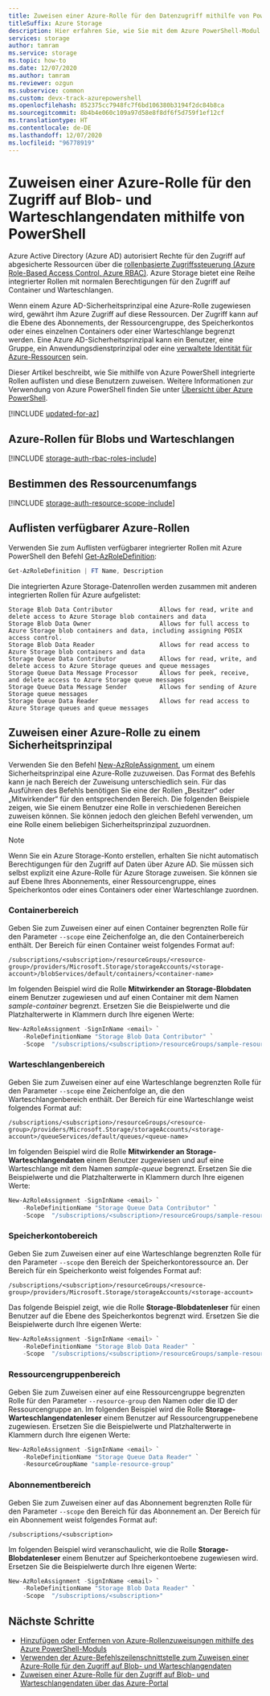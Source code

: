 ```yaml
---
title: Zuweisen einer Azure-Rolle für den Datenzugriff mithilfe von PowerShell
titleSuffix: Azure Storage
description: Hier erfahren Sie, wie Sie mit dem Azure PowerShell-Modul Berechtigungen für einen Azure Active Directory-Sicherheitsprinzipal mit rollenbasierter Zugriffssteuerung von Azure (Azure Role-Based Access Control, Azure RBAC) zuweisen. Azure Storage unterstützt für die Authentifizierung über Azure AD integrierte und benutzerdefinierte Azure-Rollen.
services: storage
author: tamram
ms.service: storage
ms.topic: how-to
ms.date: 12/07/2020
ms.author: tamram
ms.reviewer: ozgun
ms.subservice: common
ms.custom: devx-track-azurepowershell
ms.openlocfilehash: 852375cc7948fc7f6bd106380b3194f2dc84b8ca
ms.sourcegitcommit: 8b4b4e060c109a97d58e8f8df6f5d759f1ef12cf
ms.translationtype: HT
ms.contentlocale: de-DE
ms.lasthandoff: 12/07/2020
ms.locfileid: "96778919"
---
```

# <a name="use-powershell-to-assign-an-azure-role-for-access-to-blob-and-queue-data"></a>Zuweisen einer Azure-Rolle für den Zugriff auf Blob- und Warteschlangendaten mithilfe von PowerShell

Azure Active Directory (Azure AD) autorisiert Rechte für den Zugriff auf abgesicherte Ressourcen über die [rollenbasierte Zugriffssteuerung (Azure Role-Based Access Control, Azure RBAC)](../../role-based-access-control/overview.md). Azure Storage bietet eine Reihe integrierter Rollen mit normalen Berechtigungen für den Zugriff auf Container und Warteschlangen.

Wenn einem Azure AD-Sicherheitsprinzipal eine Azure-Rolle zugewiesen wird, gewährt ihm Azure Zugriff auf diese Ressourcen. Der Zugriff kann auf die Ebene des Abonnements, der Ressourcengruppe, des Speicherkontos oder eines einzelnen Containers oder einer Warteschlange begrenzt werden. Eine Azure AD-Sicherheitsprinzipal kann ein Benutzer, eine Gruppe, ein Anwendungsdienstprinzipal oder eine [verwaltete Identität für Azure-Ressourcen](../../active-directory/managed-identities-azure-resources/overview.md) sein.

Dieser Artikel beschreibt, wie Sie mithilfe von Azure PowerShell integrierte Rollen auflisten und diese Benutzern zuweisen. Weitere Informationen zur Verwendung von Azure PowerShell finden Sie unter [Übersicht über Azure PowerShell](/powershell/azure/).

[!INCLUDE [updated-for-az](../../../includes/updated-for-az.md)]

## <a name="azure-roles-for-blobs-and-queues"></a>Azure-Rollen für Blobs und Warteschlangen

[!INCLUDE [storage-auth-rbac-roles-include](../../../includes/storage-auth-rbac-roles-include.md)]

## <a name="determine-resource-scope"></a>Bestimmen des Ressourcenumfangs

[!INCLUDE [storage-auth-resource-scope-include](../../../includes/storage-auth-resource-scope-include.md)]

## <a name="list-available-azure-roles"></a>Auflisten verfügbarer Azure-Rollen

Verwenden Sie zum Auflisten verfügbarer integrierter Rollen mit Azure PowerShell den Befehl [Get-AzRoleDefinition](/powershell/module/az.resources/get-azroledefinition):

```powershell
Get-AzRoleDefinition | FT Name, Description
```

Die integrierten Azure Storage-Datenrollen werden zusammen mit anderen integrierten Rollen für Azure aufgelistet:

```Example
Storage Blob Data Contributor             Allows for read, write and delete access to Azure Storage blob containers and data
Storage Blob Data Owner                   Allows for full access to Azure Storage blob containers and data, including assigning POSIX access control.
Storage Blob Data Reader                  Allows for read access to Azure Storage blob containers and data
Storage Queue Data Contributor            Allows for read, write, and delete access to Azure Storage queues and queue messages
Storage Queue Data Message Processor      Allows for peek, receive, and delete access to Azure Storage queue messages
Storage Queue Data Message Sender         Allows for sending of Azure Storage queue messages
Storage Queue Data Reader                 Allows for read access to Azure Storage queues and queue messages
```

## <a name="assign-an-azure-role-to-a-security-principal"></a>Zuweisen einer Azure-Rolle zu einem Sicherheitsprinzipal

Verwenden Sie den Befehl [New-AzRoleAssignment](/powershell/module/az.resources/new-azroleassignment), um einem Sicherheitsprinzipal eine Azure-Rolle zuzuweisen. Das Format des Befehls kann je nach Bereich der Zuweisung unterschiedlich sein. Für das Ausführen des Befehls benötigen Sie eine der Rollen „Besitzer“ oder „Mitwirkender“ für den entsprechenden Bereich. Die folgenden Beispiele zeigen, wie Sie einem Benutzer eine Rolle in verschiedenen Bereichen zuweisen können. Sie können jedoch den gleichen Befehl verwenden, um eine Rolle einem beliebigen Sicherheitsprinzipal zuzuordnen.

> [!NOTE]
> Wenn Sie ein Azure Storage-Konto erstellen, erhalten Sie nicht automatisch Berechtigungen für den Zugriff auf Daten über Azure AD. Sie müssen sich selbst explizit eine Azure-Rolle für Azure Storage zuweisen. Sie können sie auf Ebene Ihres Abonnements, einer Ressourcengruppe, eines Speicherkontos oder eines Containers oder einer Warteschlange zuordnen.

### <a name="container-scope"></a>Containerbereich

Geben Sie zum Zuweisen einer auf einen Container begrenzten Rolle für den Parameter `--scope` eine Zeichenfolge an, die den Containerbereich enthält. Der Bereich für einen Container weist folgendes Format auf:

```
/subscriptions/<subscription>/resourceGroups/<resource-group>/providers/Microsoft.Storage/storageAccounts/<storage-account>/blobServices/default/containers/<container-name>
```

Im folgenden Beispiel wird die Rolle **Mitwirkender an Storage-Blobdaten** einem Benutzer zugewiesen und auf einen Container mit dem Namen *sample-container* begrenzt. Ersetzen Sie die Beispielwerte und die Platzhalterwerte in Klammern durch Ihre eigenen Werte: 

```powershell
New-AzRoleAssignment -SignInName <email> `
    -RoleDefinitionName "Storage Blob Data Contributor" `
    -Scope  "/subscriptions/<subscription>/resourceGroups/sample-resource-group/providers/Microsoft.Storage/storageAccounts/<storage-account>/blobServices/default/containers/sample-container"
```

### <a name="queue-scope"></a>Warteschlangenbereich

Geben Sie zum Zuweisen einer auf eine Warteschlange begrenzten Rolle für den Parameter `--scope` eine Zeichenfolge an, die den Warteschlangenbereich enthält. Der Bereich für eine Warteschlange weist folgendes Format auf:

```
/subscriptions/<subscription>/resourceGroups/<resource-group>/providers/Microsoft.Storage/storageAccounts/<storage-account>/queueServices/default/queues/<queue-name>
```

Im folgenden Beispiel wird die Rolle **Mitwirkender an Storage-Warteschlangendaten** einem Benutzer zugewiesen und auf eine Warteschlange mit dem Namen *sample-queue* begrenzt. Ersetzen Sie die Beispielwerte und die Platzhalterwerte in Klammern durch Ihre eigenen Werte: 

```powershell
New-AzRoleAssignment -SignInName <email> `
    -RoleDefinitionName "Storage Queue Data Contributor" `
    -Scope  "/subscriptions/<subscription>/resourceGroups/sample-resource-group/providers/Microsoft.Storage/storageAccounts/<storage-account>/queueServices/default/queues/sample-queue"
```

### <a name="storage-account-scope"></a>Speicherkontobereich

Geben Sie zum Zuweisen einer auf eine Warteschlange begrenzten Rolle für den Parameter `--scope` den Bereich der Speicherkontoressource an. Der Bereich für ein Speicherkonto weist folgendes Format auf:

```
/subscriptions/<subscription>/resourceGroups/<resource-group>/providers/Microsoft.Storage/storageAccounts/<storage-account>
```

Das folgende Beispiel zeigt, wie die Rolle **Storage-Blobdatenleser** für einen Benutzer auf die Ebene des Speicherkontos begrenzt wird. Ersetzen Sie die Beispielwerte durch Ihre eigenen Werte: 

```powershell
New-AzRoleAssignment -SignInName <email> `
    -RoleDefinitionName "Storage Blob Data Reader" `
    -Scope  "/subscriptions/<subscription>/resourceGroups/sample-resource-group/providers/Microsoft.Storage/storageAccounts/<storage-account>"
```

### <a name="resource-group-scope"></a>Ressourcengruppenbereich

Geben Sie zum Zuweisen einer auf eine Ressourcengruppe begrenzten Rolle für den Parameter `--resource-group` den Namen oder die ID der Ressourcengruppe an. Im folgenden Beispiel wird die Rolle **Storage-Warteschlangendatenleser** einem Benutzer auf Ressourcengruppenebene zugewiesen. Ersetzen Sie die Beispielwerte und Platzhalterwerte in Klammern durch Ihre eigenen Werte: 

```powershell
New-AzRoleAssignment -SignInName <email> `
    -RoleDefinitionName "Storage Queue Data Reader" `
    -ResourceGroupName "sample-resource-group"
```

### <a name="subscription-scope"></a>Abonnementbereich

Geben Sie zum Zuweisen einer auf das Abonnement begrenzten Rolle für den Parameter `--scope` den Bereich für das Abonnement an. Der Bereich für ein Abonnement weist folgendes Format auf:

```
/subscriptions/<subscription>
```

Im folgenden Beispiel wird veranschaulicht, wie die Rolle **Storage-Blobdatenleser** einem Benutzer auf Speicherkontoebene zugewiesen wird. Ersetzen Sie die Beispielwerte durch Ihre eigenen Werte: 

```powershell
New-AzRoleAssignment -SignInName <email> `
    -RoleDefinitionName "Storage Blob Data Reader" `
    -Scope  "/subscriptions/<subscription>"
```

## <a name="next-steps"></a>Nächste Schritte

- [Hinzufügen oder Entfernen von Azure-Rollenzuweisungen mithilfe des Azure PowerShell-Moduls](../../role-based-access-control/role-assignments-powershell.md)
- [Verwenden der Azure-Befehlszeilenschnittstelle zum Zuweisen einer Azure-Rolle für den Zugriff auf Blob- und Warteschlangendaten](storage-auth-aad-rbac-cli.md)
- [Zuweisen einer Azure-Rolle für den Zugriff auf Blob- und Warteschlangendaten über das Azure-Portal](storage-auth-aad-rbac-portal.md)
